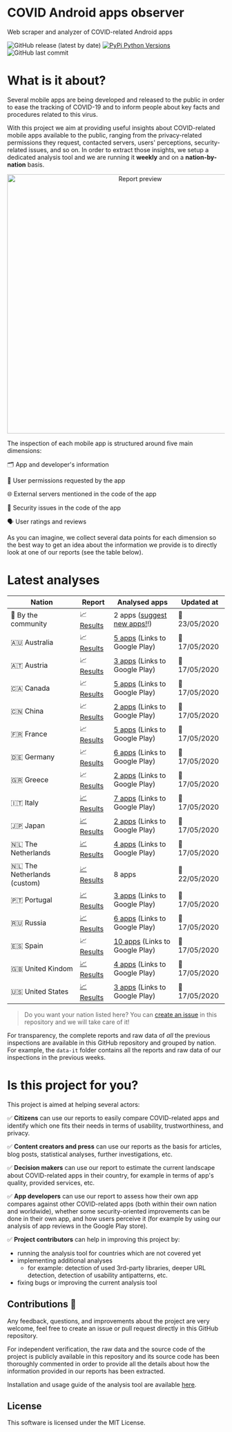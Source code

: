 # COVID Android apps observer
Web scraper and analyzer of COVID-related Android apps

![GitHub release (latest by date)](https://img.shields.io/github/v/release/iivanoo/covid-apps-observer)
[![PyPi Python Versions](https://img.shields.io/pypi/pyversions/yt2mp3.svg)](https://pypi.python.org/pypi/yt2mp3/)
![GitHub last commit](https://img.shields.io/github/last-commit/iivanoo/covid-apps-observer)

# What is it about?
Several mobile apps are being developed and released to the public in order to ease the tracking of COVID-19 and to inform people about key facts and procedures related to this virus.   

With this project we aim at providing useful insights about COVID-related mobile apps available to the public, ranging from the privacy-related permissions they request, contacted servers, users' perceptions, security-related issues, and so on. In order to extract those insights, we setup a dedicated analysis tool and we are running it **weekly** and on a **nation-by-nation** basis. 

<p align="center">
<img src="https://media.giphy.com/media/lOxJZCPqVvVTVH5q2d/giphy.gif" alt="Report preview" width="600"/>
</p>

The inspection of each mobile app is structured around five main dimensions:

:card_index_dividers: App and developer's information

:key: User permissions requested by the app

:globe_with_meridians: External servers mentioned in the code of the app

:closed_lock_with_key: Security issues in the code of the app

:speaking_head: User ratings and reviews

As you can imagine, we collect several data points for each dimension so the best way to get an idea about the information we provide is to directly look at one of our reports (see the table below).  

# Latest analyses

| **Nation** | **Report** | **Analysed apps** | **Updated at** | 
|-------------------------|-------------------------|-------------------------|-------------------------|
:rainbow: By the community | :chart_with_upwards_trend: [Results](data/data_community/reports/report_2020_5_23.md) | 2 apps ([suggest new apps!](https://github.com/iivanoo/covid-apps-observer/issues/new)!) | :calendar: 23/05/2020
:australia: Australia | :chart_with_upwards_trend: [Results](data/data_au/reports/report_2020_5_17.md) | [5 apps](https://play.google.com/store/search?q=covid&c=apps&gl=au) (Links to Google Play) | :calendar: 17/05/2020
:austria: Austria | :chart_with_upwards_trend: [Results](data/data_at/reports/report_2020_5_17.md) | [3 apps](https://play.google.com/store/search?q=covid&c=apps&gl=at) (Links to Google Play) | :calendar: 17/05/2020
:canada: Canada | :chart_with_upwards_trend: [Results](data/data_ca/reports/report_2020_5_17.md) | [5 apps](https://play.google.com/store/search?q=covid&c=apps&gl=ca) (Links to Google Play) | :calendar: 17/05/2020
:cn: China | :chart_with_upwards_trend: [Results](data/data_cn/reports/report_2020_5_17.md) | [2 apps](https://play.google.com/store/search?q=covid&c=apps&gl=cn) (Links to Google Play) | :calendar: 17/05/2020
:fr: France | :chart_with_upwards_trend: [Results](data/data_fr/reports/report_2020_5_17.md) | [5 apps](https://play.google.com/store/search?q=covid&c=apps&gl=fr) (Links to Google Play) | :calendar: 17/05/2020
:de: Germany | :chart_with_upwards_trend: [Results](data/data_de/reports/report_2020_5_17.md) | [6 apps](https://play.google.com/store/search?q=covid&c=apps&gl=de) (Links to Google Play) | :calendar: 17/05/2020
:greece: Greece | :chart_with_upwards_trend: [Results](data/data_gr/reports/report_2020_5_17.md) | [2 apps](https://play.google.com/store/search?q=covid&c=apps&gl=gr) (Links to Google Play) | :calendar: 17/05/2020
:it: Italy | [:chart_with_upwards_trend: Results](data/data_it/reports/report_2020_5_17.md) | [7 apps](https://play.google.com/store/search?q=covid&c=apps&gl=it) (Links to Google Play) | :calendar: 17/05/2020
:jp: Japan | [:chart_with_upwards_trend: Results](data/data_jp/reports/report_2020_5_17.md) | [2 apps](https://play.google.com/store/search?q=covid&c=apps&gl=jp) (Links to Google Play) | :calendar: 17/05/2020
:netherlands: The Netherlands | [:chart_with_upwards_trend: Results](data/data_nl/reports/report_2020_5_17.md) | [4 apps](https://play.google.com/store/search?q=covid&c=apps&gl=nl) (Links to Google Play) | :calendar: 17/05/2020
:netherlands: The Netherlands (custom) | [:chart_with_upwards_trend: Results](data/data_nl_custom/reports/report_2020_5_22.md) | 8 apps | :calendar: 22/05/2020
:portugal: Portugal | [:chart_with_upwards_trend: Results](data/data_pt/reports/report_2020_5_17.md) | [3 apps](https://play.google.com/store/search?q=covid&c=apps&gl=pt) (Links to Google Play) | :calendar: 17/05/2020
:ru: Russia | [:chart_with_upwards_trend: Results](data/data_ru/reports/report_2020_5_17.md) | [6 apps](https://play.google.com/store/search?q=covid&c=apps&gl=ru) (Links to Google Play) | :calendar: 17/05/2020
:es: Spain | :chart_with_upwards_trend: [Results](data/data_es/reports/report_2020_5_17.md) | [10 apps](https://play.google.com/store/search?q=covid&c=apps&gl=es) (Links to Google Play) | :calendar: 17/05/2020
:uk: United Kindom | [:chart_with_upwards_trend: Results](data/data_uk/reports/report_2020_5_17.md) | [4 apps](https://play.google.com/store/search?q=covid&c=apps&gl=uk) (Links to Google Play) | :calendar: 17/05/2020
:us: United States | [:chart_with_upwards_trend: Results](data/data_us/reports/report_2020_5_17.md) | [3 apps](https://play.google.com/store/search?q=covid&c=apps&gl=us) (Links to Google Play) | :calendar: 17/05/2020


> Do you want your nation listed here? You can [create an issue](https://github.com/iivanoo/covid-apps-observer/issues/new) in this repository and we will take care of it!

For transparency, the complete reports and raw data of _all_ the previous inspections are available in this GitHub repository and grouped by nation. For example, the ``data-it`` folder contains all the reports and raw data of our inspections in the previous weeks.

# Is this project for you?

This project is aimed at helping several actors:

:white_check_mark: **Citizens** can use our reports to easily compare COVID-related apps and identify which one fits their needs in terms of usability, trustworthiness, and privacy.

:white_check_mark: **Content creators and press** can use our reports as the basis for articles, blog posts, statistical analyses, further investigations, etc.

:white_check_mark: **Decision makers** can use our report to estimate the current landscape about COVID-related apps in their country, for example in terms of app's quality, provided services, etc.

:white_check_mark: **App developers** can use our report to assess how their own app compares against other COVID-related apps (both within their own nation and worldwide), whether some security-oriented improvements can be done in their own app, and how users perceive it (for example by using our analysis of app reviews in the Google Play store).

:white_check_mark: **Project contributors** can help in improving this project by:
  - running the analysis tool for countries which are not covered yet
  - implementing additional analyses
    * for example: detection of used 3rd-party libraries, deeper URL detection, detection of usability antipatterns, etc.
  - fixing bugs or improving the current analysis tool

## Contributions :rainbow:

Any feedback, questions, and improvements about the project are very welcome, feel free to create an issue or pull request directly in this GitHub repository. 

For independent verification, the raw data and the source code of the project is publicly available in this repository and its source code has been thoroughly commented in order to provide all the details about how the information provided in our reports has been extracted. 

Installation and usage guide of the analysis tool are available [here](code/).

## License

This software is licensed under the MIT License.

